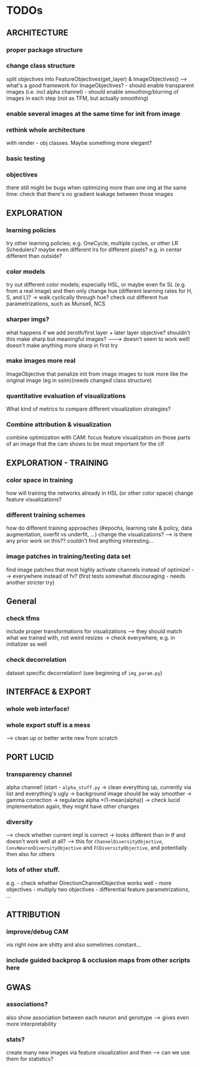 # TODOs

## ARCHITECTURE

### proper package structure

### change class structure

split objectives into FeatureObjectives(get_layer) & ImageObjectives()
--> what's a good framework for ImageObjectives? - should enable transparent images (i.e. incl alpha channel) - should enable smoothing/blurring of images in each step (not as TFM, but actually smoothing)

### enable several images at the same time for init from image

### rethink whole architecture

with render - obj classes. Maybe something more elegant?

### basic testing

### objectives

there still might be bugs when optimizing more than one img at the same time:
check that there's no gradient leakage between those images

## EXPLORATION

### learning policies

try other learning policies; e.g. OneCycle, multiple cycles, or other LR Schedulers?
maybe even different lrs for different pixels? e.g. in center different than outside?

### color models

try out different color models; especially HSL, or maybe even fix SL (e.g. from a real image) and then only change hue (different learning rates for H, S, and L)? -> walk cyclically through hue? check out different hue parametrizations, such as Munsell, NCS

### sharper imgs?

what happens if we add zeroth/first layer + later layer objective? shouldn't this make sharp but meaningful images?
---> doesn't seem to work well! doesn't make anything more sharp in first try

### make images more real

ImageObjective that penalize init from image images to look more like the original image (eg in ssim)(needs changed class structure)

### quantitative evaluation of visualizations

What kind of metrics to compare different visualization strategies?

### Combine attribution & visualization

combine optimization with CAM: focus feature visualization on those parts of an image that the cam shows to be most important for the clf

## EXPLORATION - TRAINING

### color space in training

how will training the networks already in HSL (or other color space) change feature visualizations?

### different training schemes

how do different training approaches (#epochs, learning rate & policy, data augmentation, overfit vs underfit, ...) change the visualizations?
--> is there any prior work on this?? couldn't find anything interesting...

### image patches in training/testing data set

find image patches that most highly activate channels instead of optimize! --> everywhere instead of fv? (first tests somewhat discouraging - needs another stricter try)

## General

### check tfms

include proper transformations for visualizations --> they should match what we trained with, not weird resizes
-> check everywhere, e.g. in initializer as well

### check decorrelation

dataset specific decorrelation! (see beginning of `img_param.py`)

## INTERFACE & EXPORT

### whole web interface!

### whole export stuff is a mess

--> clean up or better write new from scratch

## PORT LUCID

### transparency channel

alpha channel! (start - `alpha_stuff.py`
-> clean everything up, currently via list and everything's ugly
-> background image should be way smoother
-> gamma correction
-> regularize alpha \*(1-mean(alpha))
-> check lucid implementation again, they might have other changes

### diversity

--> check whether current impl is correct -> looks different than in tf and doesn't work well at all?
--> this for `ChannelDiversityObjective`, `ConvNeuronDiversityObjective` and `FCDiversityObjective`, and potentially then also for others

### lots of other stuff.

e.g. - check whether DirectionChannelObjective works well - more objectives - multiply two objectives - differential feature parametrizations, ...

## ATTRIBUTION

### improve/debug CAM

vis right now are shitty and also sometimes constant...

### include guided backprop & occlusion maps from other scripts here

## GWAS

### associations?

also show association between each neuron and genotype --> gives even more interpretability

### stats?

create many new images via feature visualization and then --> can we use them for statistics?
